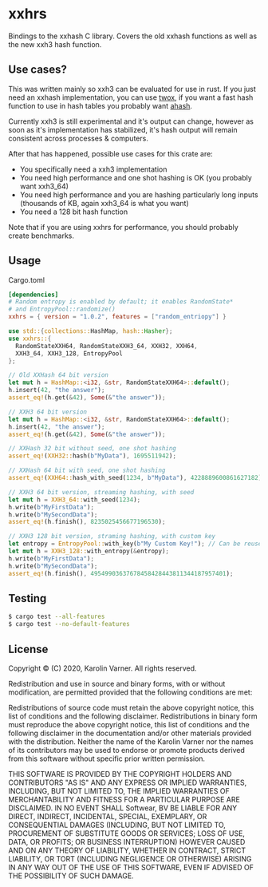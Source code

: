 # xxhrs

Bindings to the xxhash C library. Covers the old xxhash functions as well as
the new xxh3 hash function.

## Use cases?

This was written mainly so xxh3 can be evaluated for use in rust. If you just
need an xxhash implementation, you can use [twox](https://crates.io/crates/twox-hash),
if you want a fast hash function to use in hash tables you probably want [ahash](https://crates.io/crates/ahash).

Currently xxh3 is still experimental and it's output can change, however
as soon as it's implementation has stabilized, it's hash output will remain
consistent across processes & computers.

After that has happened, possible use cases for this crate are:

* You specifically need a xxh3 implementation
* You need high performance and one shot hashing is OK (you probably want xxh3_64)
* You need high performance and you are hashing particularly long inputs (thousands of KB, again xxh3_64 is what you want)
* You need a 128 bit hash function

Note that if you are using xxhrs for performance, you should probably create benchmarks.

## Usage

Cargo.toml

```toml
[dependencies]
# Random entropy is enabled by default; it enables RandomState*
# and EntropyPool::randomize()
xxhrs = { version = "1.0.2", features = ["random_entriopy"] }
```

```rust
use std::{collections::HashMap, hash::Hasher};
use xxhrs::{
  RandomStateXXH64, RandomStateXXH3_64, XXH32, XXH64,
  XXH3_64, XXH3_128, EntropyPool
};

// Old XXHash 64 bit version
let mut h = HashMap::<i32, &str, RandomStateXXH64>::default();
h.insert(42, "the answer");
assert_eq!(h.get(&42), Some(&"the answer"));

// XXH3 64 bit version
let mut h = HashMap::<i32, &str, RandomStateXXH64>::default();
h.insert(42, "the answer");
assert_eq!(h.get(&42), Some(&"the answer"));

// XXHash 32 bit without seed, one shot hashing
assert_eq!(XXH32::hash(b"MyData"), 1695511942);

// XXHash 64 bit with seed, one shot hashing
assert_eq!(XXH64::hash_with_seed(1234, b"MyData"), 4228889600861627182);

// XXH3 64 bit version, streaming hashing, with seed
let mut h = XXH3_64::with_seed(1234);
h.write(b"MyFirstData");
h.write(b"MySecondData");
assert_eq!(h.finish(), 8235025456677196530);

// XXH3 128 bit version, straming hashing, with custom key
let entropy = EntropyPool::with_key(b"My Custom Key!"); // Can be reused for extra performance!
let mut h = XXH3_128::with_entropy(&entropy);
h.write(b"MyFirstData");
h.write(b"MySecondData");
assert_eq!(h.finish(), 49549903637678458428443811344187957401);
```

## Testing

```bash
$ cargo test --all-features
$ cargo test --no-default-features
```

## License

Copyright © (C) 2020, Karolin Varner. All rights reserved.

Redistribution and use in source and binary forms, with or without modification, are permitted provided that the following conditions are met:

Redistributions of source code must retain the above copyright notice, this list of conditions and the following disclaimer.
Redistributions in binary form must reproduce the above copyright notice, this list of conditions and the following disclaimer in the documentation and/or other materials provided with the distribution.
Neither the name of the Karolin Varner nor the names of its contributors may be used to endorse or promote products derived from this software without specific prior written permission.

THIS SOFTWARE IS PROVIDED BY THE COPYRIGHT HOLDERS AND CONTRIBUTORS "AS IS" AND ANY EXPRESS OR IMPLIED WARRANTIES, INCLUDING, BUT NOT LIMITED TO, THE IMPLIED WARRANTIES OF MERCHANTABILITY AND FITNESS FOR A PARTICULAR PURPOSE ARE DISCLAIMED. IN NO EVENT SHALL Softwear, BV BE LIABLE FOR ANY DIRECT, INDIRECT, INCIDENTAL, SPECIAL, EXEMPLARY, OR CONSEQUENTIAL DAMAGES (INCLUDING, BUT NOT LIMITED TO, PROCUREMENT OF SUBSTITUTE GOODS OR SERVICES; LOSS OF USE, DATA, OR PROFITS; OR BUSINESS INTERRUPTION) HOWEVER CAUSED AND ON ANY THEORY OF LIABILITY, WHETHER IN CONTRACT, STRICT LIABILITY, OR TORT (INCLUDING NEGLIGENCE OR OTHERWISE) ARISING IN ANY WAY OUT OF THE USE OF THIS SOFTWARE, EVEN IF ADVISED OF THE POSSIBILITY OF SUCH DAMAGE.
